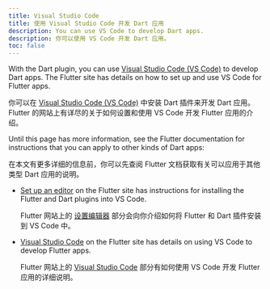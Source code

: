 ```yaml
---
title: Visual Studio Code
title: 使用 Visual Studio Code 开发 Dart 应用
description: You can use VS Code to develop Dart apps.
description: 你可以使用 VS Code 开发 Dart 应用。
toc: false
---
```


With the Dart plugin, you can use [Visual Studio Code (VS Code)][vs-code]
to develop Dart apps.
The Flutter site has details on how to set up and use VS Code for Flutter apps.

你可以在 [Visual Studio Code (VS Code)][vs-code] 中安装 Dart 插件来开发 Dart 应用。Flutter 的网站上有详尽的关于如何设置和使用 VS Code 开发 Flutter 应用的介绍。

Until this page has more information,
see the Flutter documentation for instructions that you can apply to
other kinds of Dart apps:

在本文有更多详细的信息前，你可以先查阅 Flutter 文档获取有关可以应用于其他类型 Dart 应用的说明。

* [Set up an editor][setup] on the Flutter site has
  instructions for installing the Flutter and Dart plugins into VS Code.

  Flutter 网站上的 [设置编辑器][setup] 部分会向你介绍如何将 Flutter 和 Dart 插件安装到 VS Code 中。

* [Visual Studio Code][vscode-flutter] on the Flutter site has
  details on using VS Code to develop Flutter apps.

  Flutter 网站上的 [Visual Studio Code][vscode-flutter] 部分有如何使用 VS Code 开发 Flutter 应用的详细说明。

[setup]: {{site.flutter_docs}}/get-started/editor?tab=vscode
[vs-code]: https://code.visualstudio.com/
[vscode-flutter]: {{site.flutter_docs}}/development/tools/vs-code
